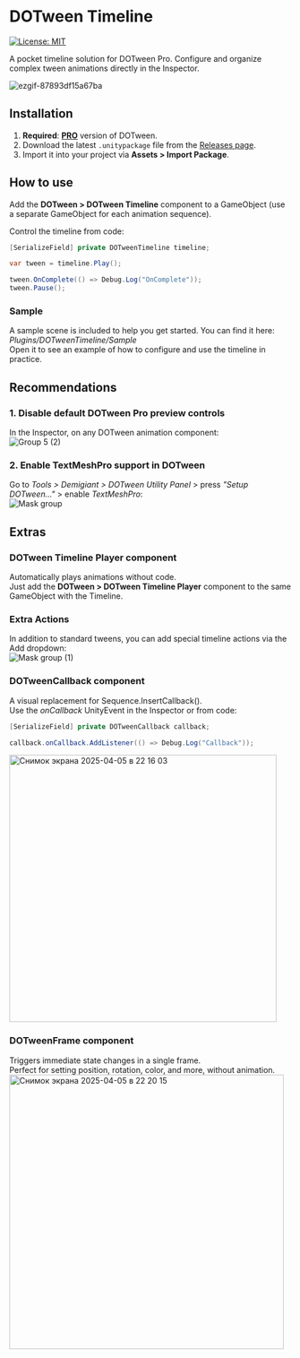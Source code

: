 # DOTween Timeline
[![License: MIT](https://img.shields.io/badge/License-MIT-brightgreen.svg)](LICENSE)

A pocket timeline solution for DOTween Pro. Configure and organize complex tween animations directly in the Inspector.

![ezgif-87893df15a67ba](https://github.com/user-attachments/assets/66a1f8d7-0105-43aa-899e-d6015d6784a4)

## Installation
1. **Required**: [**PRO**](https://dotween.demigiant.com/pro.php) version of DOTween.
2. Download the latest ```.unitypackage``` file from the [Releases page](https://github.com/medvejut/dotween-timeline/releases).
3. Import it into your project via **Assets > Import Package**.

## How to use
Add the **DOTween > DOTween Timeline** component to a GameObject (use a separate GameObject for each animation sequence).

Control the timeline from code:

```c#
[SerializeField] private DOTweenTimeline timeline;

var tween = timeline.Play();

tween.OnComplete(() => Debug.Log("OnComplete"));
tween.Pause();
```

### Sample
A sample scene is included to help you get started. You can find it here: _Plugins/DOTweenTimeline/Sample_\
Open it to see an example of how to configure and use the timeline in practice.

## Recommendations

### 1. Disable default DOTween Pro preview controls
In the Inspector, on any DOTween animation component:\
![Group 5 (2)](https://github.com/user-attachments/assets/e8e3c39e-a1b0-4d4a-bd2d-de2af567eca7)

### 2. Enable TextMeshPro support in DOTween
Go to _Tools > Demigiant > DOTween Utility Panel_ > press _"Setup DOTween..."_ > enable _TextMeshPro_:\
![Mask group](https://github.com/user-attachments/assets/1674e9e9-ac6c-4b73-a278-37a548806a23)

## Extras
### DOTween Timeline Player component
Automatically plays animations without code.\
Just add the **DOTween > DOTween Timeline Player** component to the same GameObject with the Timeline.

### Extra Actions
In addition to standard tweens, you can add special timeline actions via the Add dropdown:\
![Mask group (1)](https://github.com/user-attachments/assets/dc48d249-56f2-41cb-8259-b6aa8db3e46e)

### DOTweenCallback component
A visual replacement for Sequence.InsertCallback().\
Use the _onCallback_ UnityEvent in the Inspector or from code:
```c#
[SerializeField] private DOTweenCallback callback;

callback.onCallback.AddListener(() => Debug.Log("Callback"));
```
<img width="477" alt="Снимок экрана 2025-04-05 в 22 16 03" src="https://github.com/user-attachments/assets/746fca7e-1d70-4127-ba92-330c0f7470e6" />

### DOTweenFrame component
Triggers immediate state changes in a single frame.\
Perfect for setting position, rotation, color, and more, without animation.\
<img width="490" alt="Снимок экрана 2025-04-05 в 22 20 15" src="https://github.com/user-attachments/assets/df9226e8-dc83-419b-b1ca-daaf6b70811a" />
